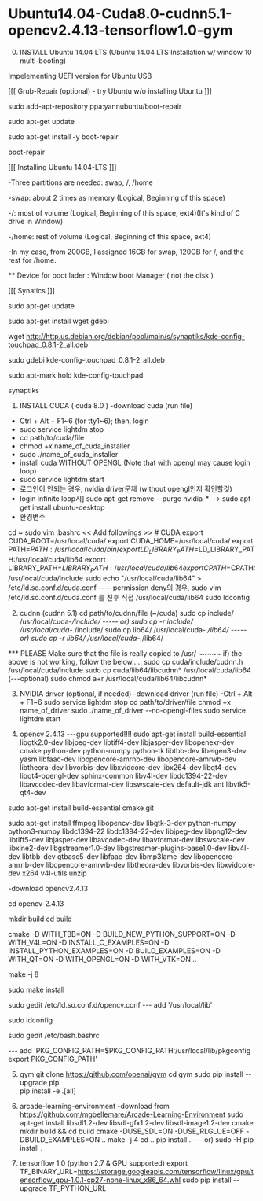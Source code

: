 # Ubuntu14.04-Cuda8.0-cudnn5.1-opencv2.4.13-tensorflow1.0-gym


0. INSTALL Ubuntu 14.04 LTS
(Ubuntu 14.04 LTS Installation w/ window 10 multi-booting)

Impelementing UEFI version for Ubuntu USB

[[[ Grub-Repair (optional) - try Ubuntu w/o installing Ubuntu ]]]

sudo add-apt-repository ppa:yannubuntu/boot-repair

sudo apt-get update

sudo apt-get install -y boot-repair

boot-repair

[[[ Installing Ubuntu 14.04-LTS ]]]

-Three partitions are needed: swap, /, /home

-swap: about 2 times as memory (Logical, Beginning of this space)

-/: most of volume (Logical, Beginning of this space, ext4)(It's kind of C drive in Window)

-/home: rest of volume (Logical, Beginning of this space, ext4)

-In my case, from 200GB, I assigned 16GB for swap, 120GB for /, and the rest for /home.

** Device for boot lader : Window boot Manager ( not the disk )

[[[ Synatics ]]]

sudo apt-get update

sudo apt-get install wget gdebi

wget http://http.us.debian.org/debian/pool/main/s/synaptiks/kde-config-touchpad_0.8.1-2_all.deb

sudo gdebi kde-config-touchpad_0.8.1-2_all.deb

sudo apt-mark hold kde-config-touchpad

synaptiks

1. INSTALL CUDA ( cuda 8.0 )
-download cuda (run file)
- Ctrl + Alt + F1~6 (for tty1~6); then, login
- sudo service lightdm stop
- cd path/to/cuda/file
- chmod +x name_of_cuda_installer
- sudo ./name_of_cuda_installer
- install cuda WITHOUT OPENGL (Note that with opengl may cause login loop)
- sudo service lightdm start
- 로그인이 안되는 경우, nvidia driver문제 (without opengl인지 확인할것)
- login infinite loop시] sudo apt-get remove --purge nvidia-* --> sudo apt-get install ubuntu-desktop
- 환경변수 


cd ~
sudo vim .bashrc
<< Add followings >>
    # CUDA
    export CUDA_ROOT=/usr/local/cuda/
    export CUDA_HOME=/usr/local/cuda/
    export PATH=$PATH:/usr/local/cuda/bin/
    export LD_LIBRARY_PATH=$LD_LIBRARY_PATH:/usr/local/cuda/lib64
    export LIBRARY_PATH=$LIBRARY_PATH:/usr/local/cuda/lib64
    export CPATH=$CPATH:/usr/local/cuda/include
 sudo echo "/usr/local/cuda/lib64" > /etc/ld.so.conf.d/cuda.conf
   ---- permission deny의 경우, sudo vim /etc/ld.so.conf.d/cuda.conf 를 친후 직접 /usr/local/cuda/lib64 
 sudo ldconfig


2. cudnn (cudnn 5.1)
cd path/to/cudnn/file (~/cuda)
sudo cp include/ /usr/local/cuda-*/include/
   -----  or) sudo cp -r include/ /usr/local/cuda-.*/include/
sudo cp lib64/ /usr/local/cuda-.*/lib64/
   -----  or) sudo cp -r lib64/ /usr/local/cuda-.*/lib64/

*** PLEASE Make sure that the file is really copied to /usr/ ~~~~~ 
if) the above is not working, follow the below....:
sudo cp cuda/include/cudnn.h /usr/local/cuda/include 
sudo cp cuda/lib64/libcudnn* /usr/local/cuda/lib64
(---optional)
      sudo chmod a+r /usr/local/cuda/lib64/libcudnn*
      
3. NVIDIA driver (optional, if needed) 
-download driver (run file)
-Ctrl + Alt + F1~6
sudo service lightdm stop
cd path/to/driver/file
chmod +x name_of_driver
sudo ./name_of_driver --no-opengl-files
sudo service lightdm start


4. opencv 2.4.13 ---gpu supported!!!!
sudo apt-get install build-essential libgtk2.0-dev libjpeg-dev libtiff4-dev libjasper-dev libopenexr-dev cmake python-dev python-numpy python-tk libtbb-dev libeigen3-dev yasm libfaac-dev libopencore-amrnb-dev libopencore-amrwb-dev libtheora-dev libvorbis-dev libxvidcore-dev libx264-dev libqt4-dev libqt4-opengl-dev sphinx-common libv4l-dev libdc1394-22-dev libavcodec-dev libavformat-dev libswscale-dev default-jdk ant libvtk5-qt4-dev

 
sudo apt-get install build-essential cmake git


sudo apt-get install ffmpeg libopencv-dev libgtk-3-dev python-numpy python3-numpy libdc1394-22 libdc1394-22-dev libjpeg-dev libpng12-dev libtiff5-dev libjasper-dev libavcodec-dev libavformat-dev libswscale-dev libxine2-dev libgstreamer1.0-dev libgstreamer-plugins-base1.0-dev libv4l-dev libtbb-dev qtbase5-dev libfaac-dev libmp3lame-dev libopencore-amrnb-dev libopencore-amrwb-dev libtheora-dev libvorbis-dev libxvidcore-dev x264 v4l-utils unzip
 
-download opencv2.4.13

cd opencv-2.4.13

mkdir build
cd build

cmake -D WITH_TBB=ON -D BUILD_NEW_PYTHON_SUPPORT=ON -D WITH_V4L=ON -D INSTALL_C_EXAMPLES=ON -D INSTALL_PYTHON_EXAMPLES=ON -D BUILD_EXAMPLES=ON -D WITH_QT=ON -D WITH_OPENGL=ON -D WITH_VTK=ON ..

make -j 8

sudo make install

sudo gedit /etc/ld.so.conf.d/opencv.conf
--- add   '/usr/local/lib'

sudo ldconfig

sudo gedit /etc/bash.bashrc

--- add   'PKG_CONFIG_PATH=$PKG_CONFIG_PATH:/usr/local/lib/pkgconfig export PKG_CONFIG_PATH'



5. gym
git clone https://github.com/openai/gym
cd gym
sudo pip install --upgrade pip   
pip install -e .[all]



6. arcade-learning-environment
-download from https://github.com/mgbellemare/Arcade-Learning-Environment
sudo apt-get install libsdl1.2-dev libsdl-gfx1.2-dev libsdl-image1.2-dev cmake
mkdir build && cd build
cmake -DUSE_SDL=ON -DUSE_RLGLUE=OFF -DBUILD_EXAMPLES=ON ..
make -j 4
cd ..
pip install .
   --- or) sudo -H pip install .


7. tensorflow 1.0
(python 2.7 & GPU supported)
export TF_BINARY_URL=https://storage.googleapis.com/tensorflow/linux/gpu/tensorflow_gpu-1.0.1-cp27-none-linux_x86_64.whl
sudo pip  install --upgrade TF_PYTHON_URL

